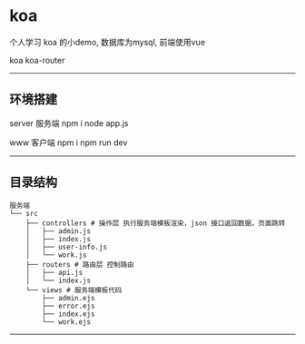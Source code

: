 # koa

个人学习 koa 的小demo, 数据库为mysql, 前端使用vue

koa
koa-router

---

## 环境搭建

 server 服务端
    npm i
    node app.js

 www    客户端
    npm i
    npm run dev

---

## 目录结构

    服务端
    └── src
        ├── controllers # 操作层 执行服务端模板渲染，json 接口返回数据，页面跳转
        │   ├── admin.js
        │   ├── index.js
        │   ├── user-info.js
        │   └── work.js
        ├── routers # 路由层 控制路由
        │   ├── api.js
        │   └── index.js
        └── views # 服务端模板代码
            ├── admin.ejs
            ├── error.ejs
            ├── index.ejs
            └── work.ejs
---
